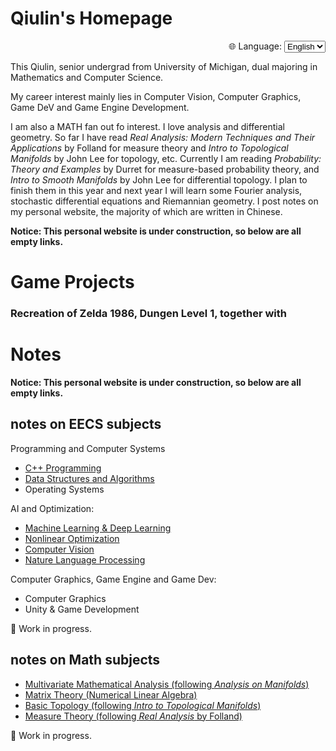 # Qiulin's Homepage

<div style="text-align: right;">
  <label for="lang">🌐 Language:</label>
  <select id="lang" onchange="location = this.value;">
    <option value="/">English</option>
    <option value="/zh/">中文</option>
  </select>
</div>

This Qiulin, senior undergrad from University of Michigan, dual majoring in Mathematics and Computer Science.  

My career interest mainly lies in Computer Vision, Computer Graphics, Game DeV and Game Engine Development. 

I am also a MATH fan out fo interest. I love analysis and differential geometry. So far I have read *Real Analysis: Modern Techniques and Their Applications* by Folland for measure theory and *Intro to Topological Manifolds* by John Lee for topology, etc. Currently I am reading *Probability: Theory and Examples* by Durret for measure-based probability theory, and *Intro to Smooth Manifolds* by John Lee for differential topology. I plan to finish them in this year and next year I will learn some Fourier analysis, stochastic differential equations and Riemannian geometry. I post notes on my personal website, the majority of which are written in Chinese.

**Notice: This personal website is under construction, so below are all empty links.** 



# Game Projects

### Recreation of Zelda 1986, Dungen Level 1, together with 





# Notes

**Notice: This personal website is under construction, so below are all empty links.** 

## notes on EECS subjects

Programming and Computer Systems

- [C++ Programming](./notes/cpp/index.md)
- [Data Structures and Algorithms](./notes/dsa/index.md)
- Operating Systems

AI and Optimization: 

- [Machine Learning & Deep Learning](./notes/ml/index.md)
- [Nonlinear Optimization](./notes/opt/index.md)
- [Computer Vision](./notes/opt/index.md)
- [Nature Language Processing](./notes/nlp/index.md)

Computer Graphics, Game Engine and Game Dev:

- Computer Graphics
- Unity & Game Development

🚧 Work in progress. 



## notes on Math subjects

- [Multivariate Mathematical Analysis (following *Analysis on Manifolds*)](./notes/analysis/index.md)
- [Matrix Theory (Numerical Linear Algebra)](./notes/linear-algebra/index.md)
- [Basic Topology (following *Intro to Topological Manifolds*)](./notes/topology/index.md)
- [Measure Theory (following *Real Analysis* by Folland)](./notes/measure/index.md)

🚧 Work in progress. 


